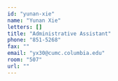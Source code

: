 ```yaml
---
id: "yunan-xie"
name: "Yunan Xie"
letters: []
title: "Administrative Assistant"
phone: "851-5268"
fax: ""
email: "yx30@cumc.columbia.edu"
room: "507"
url: ""
---
```


